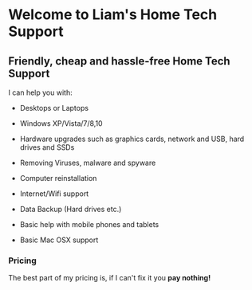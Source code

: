 # Welcome to Liam's Home Tech Support



## Friendly, cheap and hassle-free Home Tech Support




I can help you with:

- Desktops or Laptops

- Windows XP/Vista/7/8,10

- Hardware upgrades such as graphics cards, network and USB, hard drives and SSDs

- Removing Viruses, malware and spyware

- Computer reinstallation

- Internet/Wifi support

- Data Backup (Hard drives etc.)

- Basic help with mobile phones and tablets

- Basic Mac OSX support



### Pricing

The best part of my pricing is, if I can't fix it you **pay nothing!**
